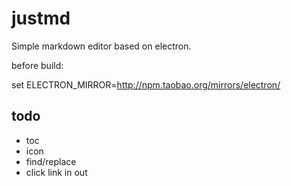 # justmd
Simple markdown editor based on electron.

before build:

set ELECTRON_MIRROR=http://npm.taobao.org/mirrors/electron/

## todo

* toc
* icon
* find/replace
* click link in out

